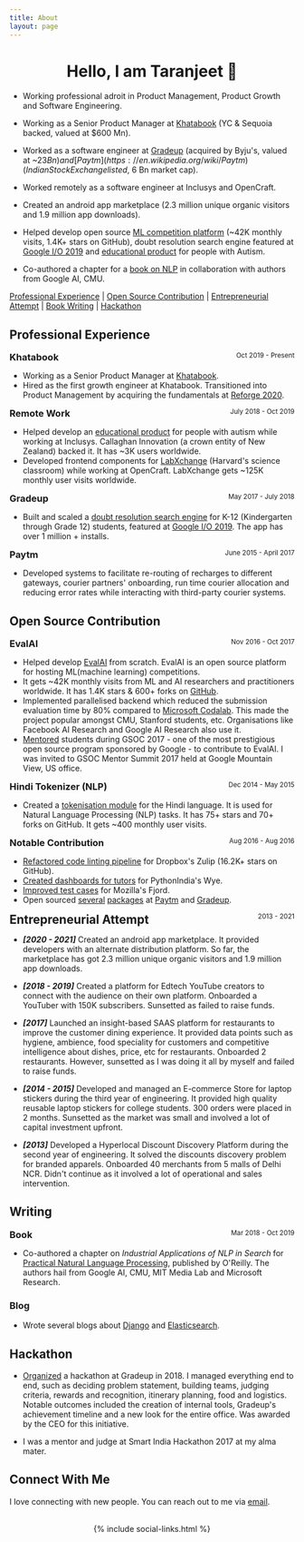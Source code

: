 ```yaml
---
title: About
layout: page
---
```


<div align="center"><h1>Hello, I am Taranjeet 👋</h1></div>

* Working professional adroit in Product Management, Product Growth and Software Engineering.

* Working as a Senior Product Manager at [Khatabook](https://techcrunch.com/2021/08/23/indias-khatabook-raises-100-million-for-its-bookkeeping-platform-for-merchants/) (YC & Sequoia backed, valued at $600 Mn). 

* Worked as a software engineer at [Gradeup](https://inc42.com/buzz/byjus-acquires-online-preparation-platform-gradeup-rebrands-it-as-byjus-exam-prep/) (acquired by Byju's, valued at ~$23 Bn) and [Paytm](https://en.wikipedia.org/wiki/Paytm) (Indian Stock Exchange listed, ~$6 Bn market cap). 

* Worked remotely as a software engineer at Inclusys and OpenCraft.

* Created an android app marketplace (2.3 million unique organic visitors and 1.9 million app downloads). 

* Helped develop open source [ML competition platform](https://eval.ai/) (~42K monthly visits, 1.4K+ stars on GitHub), doubt resolution search engine featured at [Google I/O 2019](https://www.asianage.com/technology/in-other-news/090519/google-io-2019-featured-two-indian-companies-for-excellent-use-of-machine-learning.html) and [educational product](https://www.talkwithmeapp.com/) for people with Autism. 

* Co-authored a chapter for a [book on NLP](https://www.amazon.in/Practical-Natural-Language-Processing-Comprehensive/dp/9385889184/) in collaboration with authors from Google AI, CMU.

[Professional Experience](#professional-experience) \| [Open Source Contribution](#open-source-contribution) \| [Entrepreneurial Attempt](#entrepreneurial-attempt) \| [Book Writing](#book)  \| [Hackathon](#hackathon)


## Professional Experience

<div>
    <h3 style="text-align:left; display:inline;">
        Khatabook
    </h3>
    <span style="float:right;">
        <small>
            Oct 2019 - Present
        </small>
    </span>
</div>

* Working as a Senior Product Manager at [Khatabook](https://techcrunch.com/2021/08/23/indias-khatabook-raises-100-million-for-its-bookkeeping-platform-for-merchants/). 
* Hired as the first growth engineer at Khatabook. Transitioned into Product Management by acquiring the fundamentals at [Reforge 2020](https://www.reforge.com/).

<div>
    <h3 style="text-align:left; display:inline;">
        Remote Work
    </h3>
    <span style="float:right;">
        <small>
            July 2018 - Oct 2019
        </small>
    </span>
</div>

* Helped develop an [educational product](https://www.talkwithmeapp.com/) for people with autism while working at Inclusys. Callaghan Innovation (a crown entity of New Zealand) backed it. It has ~3K users worldwide.
* Developed frontend components for [LabXchange](https://www.labxchange.org/) (Harvard's science classroom) while working at OpenCraft. LabXchange gets ~125K monthly user visits worldwide.

<div>
    <h3 style="text-align:left; display:inline;">
        Gradeup
    </h3>
    <span style="float:right;">
        <small>
            May 2017 - July 2018
        </small>
    </span>
</div>

* Built and scaled a [doubt resolution search engine](https://www.facebook.com/watch/?v=883796972040441) for K-12 (Kindergarten through Grade 12) students, featured at [Google I/O 2019](https://www.asianage.com/technology/in-other-news/090519/google-io-2019-featured-two-indian-companies-for-excellent-use-of-machine-learning.html). The app has over 1 million + installs.

<div>
    <h3 style="text-align:left; display:inline;">
        Paytm
    </h3>
    <span style="float:right;">
        <small>
            June 2015 - April 2017
        </small>
    </span>
</div>

* Developed systems to facilitate re-routing of recharges to different gateways, courier partners' onboarding, run time courier allocation and reducing error rates while interacting with third-party courier systems.


## Open Source Contribution

<div>
    <h3 style="text-align:left; display:inline;">EvalAI</h3>
    <span style="float:right;">
        <small>
            Nov 2016 - Oct 2017
        </small>
    </span>
</div>

* Helped develop [EvalAI](https://eval.ai/) from scratch. EvalAI is an open source platform for hosting ML(machine learning) competitions.
* It gets ~42K monthly visits from ML and AI researchers and practitioners worldwide. It has 1.4K stars & 600+ forks on [GitHub](https://github.com/Cloud-CV/EvalAI).
* Implemented parallelised backend which reduced the submission evaluation time by 80% compared to [Microsoft Codalab](https://www.microsoft.com/en-us/research/project/codalab/). This made the project popular amongst CMU, Stanford students, etc. Organisations like Facebook AI Research and Google AI Research also use it.
* [Mentored](https://summerofcode.withgoogle.com/archive/2017/projects/4507838760091648) students during GSOC 2017 - one of the most prestigious open source program sponsored by Google - to contribute to EvalAI. I was invited to GSOC Mentor Summit 2017 held at Google Mountain View, US office.

<div>
    <h3 style="text-align:left; display:inline;">Hindi Tokenizer (NLP)</h3>
    <span style="float:right;">
        <small>
            Dec 2014 - May 2015
        </small>
    </span>
</div>

* Created a [tokenisation module](https://github.com/taranjeet/hindi-tokenizer) for the Hindi language. It is used for Natural Language Processing (NLP) tasks. It has 75+ stars and 70+ forks on GitHub. It gets ~400 monthly user visits.

<div>
    <h3 style="text-align:left; display:inline;">Notable Contribution</h3>
    <span style="float:right;">
        <small>
            Aug 2016 - Aug 2016
        </small>
    </span>
</div>

* [Refactored code linting pipeline](https://github.com/zulip/zulip/commits?author=taranjeet) for Dropbox's Zulip (16.2K+ stars on GitHub).
* [Created dashboards for tutors](https://github.com/pythonindia/wye/commits?author=taranjeet) for PythonIndia's Wye.
* [Improved test cases](https://github.com/mozilla/fjord/commits?author=taranjeet) for Mozilla's Fjord.
* Open sourced [several](https://github.com/paytm/django-supermigrate/commits?author=taranjeet) [packages](https://github.com/paytm/django-paytm-oauth/commits?author=taranjeet) at [Paytm](https://github.com/paytm/dj-j-ka-bachcha-field/commits?author=taranjeet) and [Gradeup](https://github.com/gradeup/youknowwho-gui/commits?author=taranjeet).


<div>
    <h2 style="text-align:left; display:inline;" id="entrepreneurial-attempt">
        Entrepreneurial Attempt
    </h2>
    <span style="float:right;">
        <small>
            2013 - 2021
        </small>
    </span>
</div>

* ___[2020 - 2021]___ Created an android app marketplace. It provided developers with an alternate distribution platform. So far, the marketplace has got 2.3 million unique organic visitors and 1.9 million app downloads.

* ___[2018 - 2019]___ Created a platform for Edtech YouTube creators to connect with the audience on their own platform. Onboarded a YouTuber with 150K subscribers. Sunsetted as failed to raise funds. 

* ___[2017]___ Launched an insight-based SAAS platform for restaurants to improve the customer dining experience. It provided data points such as hygiene, ambience, food speciality for customers and competitive intelligence about dishes, price, etc for restaurants. Onboarded 2 restaurants. However, sunsetted as I was doing it all by myself and failed to raise funds.

* ___[2014 - 2015]___ Developed and managed an E-commerce Store for laptop stickers during the third year of engineering. It provided high quality reusable laptop stickers for college students. 300 orders were placed in 2 months. Sunsetted as the market was small and involved a lot of capital investment upfront.

* ___[2013]___ Developed a Hyperlocal Discount Discovery Platform during the second year of engineering. It solved the discounts discovery problem for branded apparels. Onboarded 40 merchants from 5 malls of Delhi NCR. Didn't continue as it involved a lot of operational and sales intervention.

## Writing

<div>
    <h3 style="text-align:left; display:inline;" id="book">
        Book
    </h3>
    <span style="float:right;">
        <small>
            Mar 2018 - Oct 2019
        </small>
    </span>
</div>

* Co-authored a chapter on _Industrial Applications of NLP in Search_ for [Practical Natural Language Processing](https://www.amazon.in/Practical-Natural-Language-Processing-Comprehensive/dp/9385889184/), published by O'Reilly. The authors hail from Google AI, CMU, MIT Media Lab and Microsoft Research.

### Blog

* Wrote several blogs about [Django](https://allaboutdjango.com/) and [Elasticsearch](https://taranjeet.medium.com/elasticsearch-building-autocomplete-functionality-494fcf81a7cf).

## Hackathon

* [Organized](https://medium.com/@taranjeet/experience-organizing-an-internal-hackathon-4f4a1d78e0f3) a hackathon at Gradeup in 2018. I managed everything end to end, such as deciding problem statement, building teams, judging criteria, rewards and recognition, itinerary planning, food and logistics. Notable outcomes included the creation of internal tools, Gradeup's achievement timeline and a new look for the entire office. Was awarded by the CEO for this initiative.

* I was a mentor and judge at Smart India Hackathon 2017 at my alma mater.

## Connect With Me

I love connecting with new people. You can reach out to me via [email](mailto:taranjeet7114@gmail.com).

<br/>

<center>
{% include social-links.html %}
</center>
